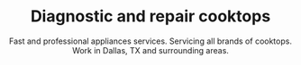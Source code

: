 ---
layout: index
keyword: Cooktop repair
title: Diagnostic and repair cooktops
subtitle: "Fast and professional appliances services. Servicing all brands of cooktops. Work in Dallas, TX and surrounding areas."
---